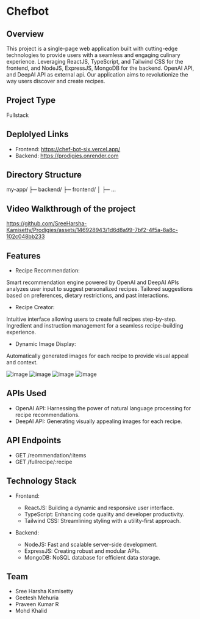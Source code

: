 # Chefbot

## Overview
This project is a single-page web application built with cutting-edge technologies to provide users with a seamless and engaging culinary experience. Leveraging ReactJS, TypeScript, and Tailwind CSS for the frontend, and NodeJS, ExpressJS, MongoDB for the backend. OpenAI API, and DeepAI API as external api. Our application aims to revolutionize the way users discover and create recipes.

## Project Type
Fullstack

## Deplolyed Links
- Frontend: https://chef-bot-six.vercel.app/
- Backend: https://prodigies.onrender.com


## Directory Structure
my-app/
├─ backend/
├─ frontend/
│  ├─ ...

## Video Walkthrough of the project


https://github.com/SreeHarsha-Kamisetty/Prodigies/assets/146928943/1d6d8a99-7bf2-4f5a-8a8c-102c048bb233





## Features
- Recipe Recommendation:

Smart recommendation engine powered by OpenAI and DeepAI APIs analyzes user input to suggest personalized recipes.
Tailored suggestions based on preferences, dietary restrictions, and past interactions.

- Recipe Creator:

Intuitive interface allowing users to create full recipes step-by-step.
Ingredient and instruction management for a seamless recipe-building experience.

- Dynamic Image Display:

Automatically generated images for each recipe to provide visual appeal and context.




![image](https://github.com/SreeHarsha-Kamisetty/Prodigies/assets/146928943/43871c40-ea78-42a7-9035-105e54518a86)
![image](https://github.com/SreeHarsha-Kamisetty/Prodigies/assets/146928943/3a433bde-2ae8-4dab-b438-8f8f40e5159b)
![image](https://github.com/SreeHarsha-Kamisetty/Prodigies/assets/146928943/039f4f97-bcfa-4500-8e17-f2bf1e827322)
![image](https://github.com/SreeHarsha-Kamisetty/Prodigies/assets/146928943/8b454a7e-ced1-4ae2-8c81-77a5880f57dc)





## APIs Used
- OpenAI API: Harnessing the power of natural language processing for recipe recommendations.
- DeepAI API: Generating visually appealing images for each recipe.

## API Endpoints
- GET /reommendation/:items
- GET /fullrecipe/:recipe


## Technology Stack

- Frontend:

  - ReactJS: Building a dynamic and responsive user interface.
  - TypeScript: Enhancing code quality and developer productivity.
  - Tailwind CSS: Streamlining styling with a utility-first approach.

- Backend:

  - NodeJS: Fast and scalable server-side development.
  - ExpressJS: Creating robust and modular APIs.
  - MongoDB: NoSQL database for efficient data storage.
## Team 
  - Sree Harsha Kamisetty
  - Geetesh Mehuria
  - Praveen Kumar R
  - Mohd Khalid

